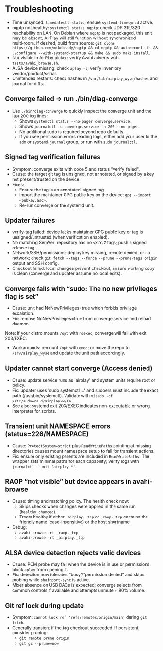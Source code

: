 # Troubleshooting

- Time unsynced: `timedatectl status`; ensure `systemd-timesyncd` active.
- nqptp not healthy: `systemctl status nqptp`; check UDP 319/320 reachability on LAN. On Debian where `nqptp` is not packaged, this unit may be absent; AirPlay will still function without synchronized multi‑room. If desired, build from source: `git clone https://github.com/mikebrady/nqptp && cd nqptp && autoreconf -fi && ./configure --with-systemd-startup && make && sudo make install`.
- Not visible in AirPlay picker: verify Avahi adverts with `tests/avahi_browse.sh`.
- ALSA device missing: check `aplay -l`; verify inventory vendor/product/serial.
- Unintended restarts: check hashes in `/var/lib/airplay_wyse/hashes` and journal for diffs.

## Converge failed → run ./bin/diag-converge
- Use `./bin/diag-converge` to quickly inspect the converge unit and the last 200 log lines:
  - Shows `systemctl status --no-pager converge.service`.
  - Shows `journalctl -u converge.service -n 200 --no-pager`.
  - No additional sudo is required beyond repo defaults.
  - If you see permission errors reading logs, either add your user to the `adm` or `systemd-journal` group, or run with `sudo journalctl`.
## Signed tag verification failures

- Symptom: converge exits with code 5 and status "verify_failed".
- Cause: the target git tag is unsigned, not annotated, or signed by a key not present/trusted on the device.
- Fixes:
  - Ensure the tag is an annotated, signed tag.
  - Import the maintainer GPG public key on the device: `gpg --import <pubkey.asc>`.
  - Re-run converge or the systemd unit.

## Updater failures

- verify-tag failed: device lacks maintainer GPG public key or tag is unsigned/untrusted (when verification enabled).
- No matching SemVer: repository has no `vX.Y.Z` tags; push a signed release tag.
- Network/SSH/permissions: deploy key missing, remote denied, or no network; check `git fetch --tags --force --prune --prune-tags origin` output and SSH config.
- Checkout failed: local changes prevent checkout; ensure working copy is clean (converge and updater assume no local edits).

## Converge fails with “sudo: The no new privileges flag is set”
- Cause: unit had NoNewPrivileges=true which forbids privilege escalation.
- Fix: remove NoNewPrivileges=true from converge.service and reload daemon.

Note: If your distro mounts `/opt` with `noexec`, converge will fail with exit 203/EXEC.
- Workarounds: remount `/opt` with `exec`; or move the repo to `/srv/airplay_wyse` and update the unit path accordingly.

## Updater cannot start converge (Access denied)
- Cause: update.service runs as 'airplay' and system units require root or policy.
- Fix: updater uses 'sudo systemctl …' and sudoers must include the exact path (/usr/bin/systemctl). Validate with `visudo -cf /etc/sudoers.d/airplay-wyse`.
- See also: systemd exit 203/EXEC indicates non-executable or wrong interpreter for scripts.

## Transient unit NAMESPACE errors (status=226/NAMESPACE)
- Cause: `ProtectSystem=strict` plus `ReadWritePaths` pointing at missing directories causes mount namespace setup to fail for transient actions.
- Fix: ensure only existing parents are included in `ReadWritePaths`. The wrapper sets minimal paths for each capability; verify logs with `journalctl --unit 'airplay-*'`.

## RAOP “not visible” but device appears in avahi-browse
- Cause: timing and matching policy. The health check now:
  - Skips checks when changes were applied in the same run (`healthy_changed`).
  - Treats healthy if either `_airplay._tcp` or `_raop._tcp` contains the friendly name (case-insensitive) or the host shortname.
- Debug:
  - `avahi-browse -rt _raop._tcp`
  - `avahi-browse -rt _airplay._tcp`

## ALSA device detection rejects valid devices
- Cause: PCM probe may fail when the device is in use or permissions block `aplay` from opening it.
- Fix: detection now tolerates “busy”/“permission denied” and skips probing while `shairport-sync` is active.
- Mixer absence on USB DACs is expected; converge selects from common controls if available and attempts unmute + 80% volume.

## Git ref lock during update
- Symptom: `cannot lock ref 'refs/remotes/origin/main'` during `git fetch`.
- Generally transient if the tag checkout succeeded. If persistent, consider pruning:
  - `git remote prune origin`
  - `git gc --prune=now`
